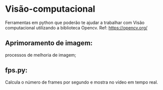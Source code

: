 # Visão-computacional
Ferramentas em python que poderão te ajudar a trabalhar com Visão computacional utilizando a biblioteca Opencv.
Ref: https://opencv.org/

## Aprimoramento de imagem:  
processos de melhoria de imagem;

## fps.py:  
Calcula o número de frames por segundo e mostra no vídeo em tempo real.
